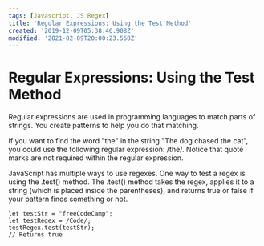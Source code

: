 ```yaml
---
tags: [Javascript, JS Regex]
title: 'Regular Expressions: Using the Test Method'
created: '2019-12-09T05:38:46.908Z'
modified: '2021-02-09T20:00:23.568Z'
---
```


Regular Expressions: Using the Test Method
==========================================

Regular expressions are used in programming languages to match parts of strings. You create patterns to help you do that matching.

If you want to find the word "the" in the string "The dog chased the cat", you could use the following regular expression: /the/. Notice that quote marks are not required within the regular expression.

JavaScript has multiple ways to use regexes. One way to test a regex is using the .test() method. The .test() method takes the regex, applies it to a string (which is placed inside the parentheses), and returns true or false if your pattern finds something or not.
``` test
let testStr = "freeCodeCamp";
let testRegex = /Code/;
testRegex.test(testStr);
// Returns true

```

